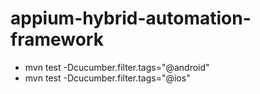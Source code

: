 # appium-hybrid-automation-framework

- mvn test -Dcucumber.filter.tags="@android"
- mvn test -Dcucumber.filter.tags="@ios" 
